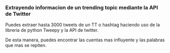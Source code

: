 ### Extrayendo informacion de un trending topic mediante la API de Twitter

Puedes extraer hasta 3000 tweets de un TT o hashtag haciendo uso de la libreria de python Tweepy y la API de twitter.

De esta manera, puedes encontrar las cuentas mas influyente y las palabras que mas se repiten.



